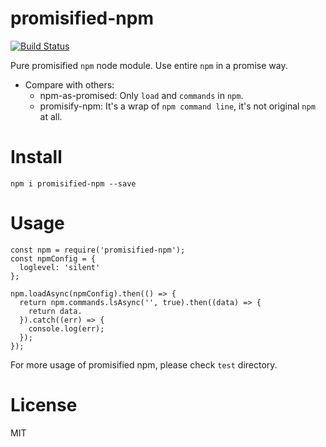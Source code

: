 # promisified-npm

[![Build Status](https://travis-ci.org/CCharlieLi/promisified-npm.svg?branch=master)](https://travis-ci.org/CCharlieLi/promisified-npm)

Pure promisified `npm` node module. Use entire `npm` in a promise way.

- Compare with others:
  - npm-as-promised: Only `load` and `commands` in `npm`.
  - promisify-npm: It's a wrap of `npm command line`, it's not original `npm` at all.


# Install

```
npm i promisified-npm --save
```

# Usage

```
const npm = require('promisified-npm');
const npmConfig = {
  loglevel: 'silent'
};

npm.loadAsync(npmConfig).then(() => {
  return npm.commands.lsAsync('', true).then((data) => {
    return data.
  }).catch((err) => {
	console.log(err);
  });
});
```

For more usage of promisified npm, please check `test` directory.

# License

MIT

